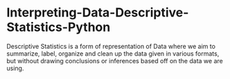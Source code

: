 # Interpreting-Data-Descriptive-Statistics-Python
Descriptive Statistics is a form of representation of Data where we aim to summarize, label, organize and clean up the data given in various formats, but without drawing conclusions or inferences based off on the data we are using.
